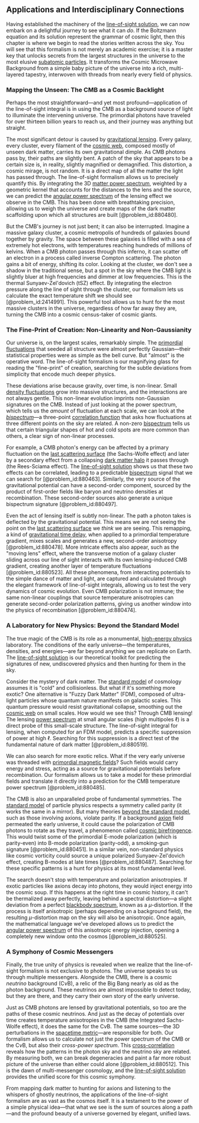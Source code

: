 ## Applications and Interdisciplinary Connections

Having established the machinery of the [line-of-sight solution](@article_id:158015), we can now embark on a delightful journey to see what it can *do*. If the Boltzmann equation and its solution represent the grammar of cosmic light, then this chapter is where we begin to read the stories written across the sky. You will see that this formalism is not merely an academic exercise; it is a master key that unlocks secrets from the largest structures in the universe to the most elusive [subatomic particles](@article_id:141998). It transforms the Cosmic Microwave Background from a simple baby picture of the universe into a rich, multi-layered tapestry, interwoven with threads from nearly every field of physics.

### Mapping the Unseen: The CMB as a Cosmic Backlight

Perhaps the most straightforward—and yet most profound—application of the line-of-sight integral is in using the CMB as a background source of light to illuminate the intervening universe. The primordial photons have traveled for over thirteen billion years to reach us, and their journey was anything but straight.

The most significant detour is caused by [gravitational lensing](@article_id:158506). Every galaxy, every cluster, every filament of the [cosmic web](@article_id:161548), composed mostly of unseen dark matter, carries its own gravitational dimple. As CMB photons pass by, their paths are slightly bent. A patch of the sky that appears to be a certain size is, in reality, slightly magnified or demagnified. This distortion, a cosmic mirage, is not random. It is a direct map of all the matter the light has passed through. The line-of-sight formalism allows us to precisely quantify this. By integrating the 3D [matter power spectrum](@article_id:160913), weighted by a geometric kernel that accounts for the distances to the lens and the source, we can predict the [angular power spectrum](@article_id:160631) of the lensing effect we observe in the CMB. This has been done with breathtaking precision, allowing us to weigh the universe and create maps of the dark matter scaffolding upon which all structures are built [@problem_id:880480].

But the CMB's journey is not just bent; it can also be interrupted. Imagine a massive galaxy cluster, a cosmic metropolis of hundreds of galaxies bound together by gravity. The space between these galaxies is filled with a sea of extremely hot electrons, with temperatures reaching hundreds of millions of kelvins. When a CMB photon passes through this inferno, it can scatter off an electron in a process called inverse Compton scattering. The photon gains a bit of energy, shifting its color. Looking at the cluster, we don't see a shadow in the traditional sense, but a spot in the sky where the CMB light is slightly bluer at high frequencies and dimmer at low frequencies. This is the thermal Sunyaev-Zel'dovich (tSZ) effect. By integrating the electron pressure along the line of sight through the cluster, our formalism lets us calculate the exact temperature shift we should see [@problem_id:2414991]. This powerful tool allows us to hunt for the most massive clusters in the universe, regardless of how far away they are, turning the CMB into a cosmic census-taker of cosmic giants.

### The Fine-Print of Creation: Non-Linearity and Non-Gaussianity

Our universe is, on the largest scales, remarkably simple. The [primordial fluctuations](@article_id:157972) that seeded all structure were almost perfectly Gaussian—their statistical properties were as simple as the bell curve. But "almost" is the operative word. The line-of-sight formalism is our magnifying glass for reading the "fine-print" of creation, searching for the subtle deviations from simplicity that encode much deeper physics.

These deviations arise because gravity, over time, is non-linear. Small [density fluctuations](@article_id:143046) grow into massive structures, and the interactions are not always gentle. This non-linear evolution imprints non-Gaussian signatures on the CMB. Instead of just looking at the power spectrum, which tells us the *amount* of fluctuation at each scale, we can look at the *[bispectrum](@article_id:158051)*—a three-point [correlation function](@article_id:136704) that asks how fluctuations at three different points on the sky are related. A non-zero [bispectrum](@article_id:158051) tells us that certain triangular shapes of hot and cold spots are more common than others, a clear sign of non-linear processes.

For example, a CMB photon's energy can be affected by a primary fluctuation on the [last scattering surface](@article_id:157207) (the Sachs-Wolfe effect) and later by a secondary effect from a collapsing [dark matter halo](@article_id:157190) it passes through (the Rees-Sciama effect). The [line-of-sight solution](@article_id:158015) shows us that these two effects can be correlated, leading to a predictable [bispectrum](@article_id:158051) signal that we can search for [@problem_id:880463]. Similarly, the very source of the gravitational potential can have a second-order component, sourced by the product of first-order fields like baryon and neutrino densities at recombination. These second-order sources also generate a unique bispectrum signature [@problem_id:880497].

Even the act of lensing itself is subtly non-linear. The path a photon takes is deflected by the gravitational potential. This means we are not seeing the point on the [last scattering surface](@article_id:157207) we *think* we are seeing. This remapping, a kind of [gravitational time delay](@article_id:275153), when applied to a primordial temperature gradient, mixes scales and generates a new, second-order anisotropy [@problem_id:880478]. More intricate effects also appear, such as the "moving lens" effect, where the transverse motion of a galaxy cluster sliding across our line of sight interacts with its own lensing-induced CMB gradient, creating another layer of temperature fluctuations [@problem_id:880523]. All these phenomena, from interacting potentials to the simple dance of matter and light, are captured and calculated through the elegant framework of line-of-sight integrals, allowing us to test the very dynamics of cosmic evolution. Even CMB polarization is not immune; the same non-linear couplings that source temperature anisotropies can generate second-order polarization patterns, giving us another window into the physics of recombination [@problem_id:880474].

### A Laboratory for New Physics: Beyond the Standard Model

The true magic of the CMB is its role as a monumental, [high-energy physics](@article_id:180766) laboratory. The conditions of the early universe—the temperatures, densities, and energies—are far beyond anything we can replicate on Earth. The [line-of-sight solution](@article_id:158015) is our theoretical toolkit for predicting the signatures of new, undiscovered physics and then hunting for them in the sky.

Consider the mystery of dark matter. The [standard model](@article_id:136930) of cosmology assumes it is "cold" and collisionless. But what if it's something more exotic? One alternative is "Fuzzy Dark Matter" (FDM), composed of ultra-light particles whose quantum nature manifests on galactic scales. This quantum pressure would resist gravitational collapse, smoothing out the [cosmic web](@article_id:161548) on small scales. How would we see this? Through CMB lensing! The lensing [power spectrum](@article_id:159502) at small angular scales (high multipoles $\ell$) is a direct probe of this small-scale structure. The line-of-sight integral for lensing, when computed for an FDM model, predicts a specific suppression of power at high $\ell$. Searching for this suppression is a direct test of the fundamental nature of dark matter [@problem_id:880519].

We can also search for more exotic relics. What if the very early universe was threaded with [primordial magnetic fields](@article_id:160501)? Such fields would carry energy and stress, acting as a source for gravitational potentials before recombination. Our formalism allows us to take a model for these primordial fields and translate it directly into a prediction for the CMB temperature power spectrum [@problem_id:880485].

The CMB is also an unparalleled probe of fundamental symmetries. The [standard model](@article_id:136930) of particle physics respects a symmetry called parity (it works the same in a mirror). But many theories [beyond the standard model](@article_id:160573), such as those involving axions, violate parity. If a background [axion](@article_id:156014) field permeated the early universe, it could cause the polarization of CMB photons to rotate as they travel, a phenomenon called [cosmic birefringence](@article_id:153625). This would twist some of the primordial E-mode polarization (which is parity-even) into B-mode polarization (parity-odd), a smoking-gun signature [@problem_id:880451]. In a similar vein, non-standard physics like cosmic vorticity could source a unique polarized Sunyaev-Zel'dovich effect, creating B-modes at late times [@problem_id:880487]. Searching for these specific patterns is a hunt for physics at its most fundamental level.

The search doesn't stop with temperature and polarization anisotropies. If exotic particles like axions decay into photons, they would inject energy into the cosmic soup. If this happens at the right time in cosmic history, it can't be thermalized away perfectly, leaving behind a spectral distortion—a slight deviation from a perfect [blackbody spectrum](@article_id:158080), known as a $\mu$-distortion. If the process is itself anisotropic (perhaps depending on a background field), the resulting $\mu$-distortion map on the sky will also be anisotropic. Once again, the mathematical language we've developed allows us to predict the [angular power spectrum](@article_id:160631) of this anisotropic energy injection, opening a completely new window onto the cosmos [@problem_id:880525].

### A Symphony of Cosmic Messengers

Finally, the true unity of physics is revealed when we realize that the line-of-sight formalism is not exclusive to photons. The universe speaks to us through multiple messengers. Alongside the CMB, there is a cosmic *neutrino* background (C$\nu$B), a relic of the Big Bang nearly as old as the photon background. These neutrinos are almost impossible to detect today, but they are there, and they carry their own story of the early universe.

Just as CMB photons are lensed by gravitational potentials, so too are the paths of these cosmic neutrinos. And just as the decay of potentials over time creates temperature anisotropies in the CMB (the Integrated Sachs-Wolfe effect), it does the same for the C$\nu$B. The same sources—the 3D perturbations in the [spacetime metric](@article_id:263081)—are responsible for both. Our formalism allows us to calculate not just the power spectrum of the CMB or the C$\nu$B, but also their *cross-power spectrum*. This [cross-correlation](@article_id:142859) reveals how the patterns in the photon sky and the neutrino sky are related. By measuring both, we can break degeneracies and paint a far more robust picture of the universe than either could alone [@problem_id:880512]. This is the dawn of multi-messenger cosmology, and the [line-of-sight solution](@article_id:158015) provides the unified score for this cosmic symphony.

From mapping dark matter to hunting for axions and listening to the whispers of ghostly neutrinos, the applications of the line-of-sight formalism are as vast as the cosmos itself. It is a testament to the power of a simple physical idea—that what we see is the sum of sources along a path—and the profound beauty of a universe governed by elegant, unified laws.